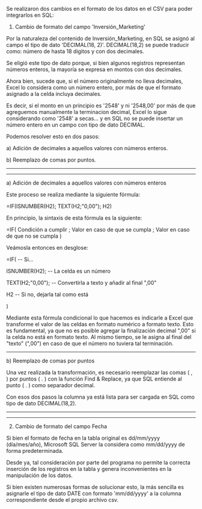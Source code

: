 Se realizaron dos cambios en el formato de los datos en el CSV para poder integrarlos en SQL:

1. Cambio de formato del campo 'Inversión_Marketing'

Por la naturaleza del contenido de Inversión_Marketing, en SQL se asignó al campo el tipo de dato 'DECIMAL(18, 2)'.
DECIMAL(18,2) se puede traducir como: número de hasta 18 digitos y con dos decimales.

Se eligió este tipo de dato porque, si bien algunos registros representan números enteros, la mayoría se expresa en montos con dos decimales.

Ahora bien, sucede que, si el número originalmente no lleva decimales, Excel lo considera como un número entero, por más de que el formato asignado a la celda incluya decimales. 

Es decir, si el monto en un principio es '2548' y ni '2548,00' por más de que agreguemos manualmente la terminacion decimal, Excel lo sigue considerando como '2548' a secas... y en SQL no se puede insertar un número entero en un campo con tipo de dato DECIMAL.

Podemos resolver esto en dos pasos:

a) Adición de decimales a aquellos valores con números enteros.

b) Reemplazo de comas por puntos.

---------------------------------------------------------------------------------------------------------
---------------------------------------------------------------------------------------------------------

a) Adición de decimales a aquellos valores con números enteros

Este proceso se realiza mediante la siguiente fórmula:

=IF(ISNUMBER(H2); TEXT(H2;"0,00"); H2)

En principio, la sintaxis de esta fórmula es la siguiente:

=IF( Condición a cumplir ; Valor en caso de que se cumpla ; Valor en caso de que no se cumpla )

Veámosla entonces en desglose:

 =IF(                 -- Si...

ISNUMBER(H2);         -- La celda es un número

TEXT(H2;"0,00");      -- Convertirla a texto y añadir al final ",00"

H2                    -- Si no, dejarla tal como está

)

Mediante esta fórmula condicional lo que hacemos es indicarle a Excel que transforme el valor de las celdas en formato numérico a formato texto.
Esto es fundamental, ya que no es posible agregar la finalización decimal ",00" si la celda no está en formato texto.
Al mismo tiempo, se le asigna al final del "texto" (",00") en caso de que el número no tuviera tal terminación.

-------------

b) Reemplazo de comas por puntos

Una vez realizada la transformación, es necesario reemplazar las comas ( , ) por puntos ( . ) con la función Find & Replace, ya que SQL entiende al punto ( . ) como separador decimal.

Con esos dos pasos la columna ya está lista para ser cargada en SQL como tipo de dato DECIMAL(18,2).

---------------------------------------------------------------------------------------------------------
---------------------------------------------------------------------------------------------------------

2. Cambio de formato del campo Fecha

Si bien el formato de fecha en la tabla original es dd/mm/yyyy (día/mes/año), Microsoft SQL Server la considera como mm/dd/yyyy de forma predeterminada.

Desde ya, tal consideración por parte del programa no permite la correcta inserción de los registros en la tabla y genera inconvenientes en la manipulación de los datos.

Si bien existen numerosas formas de solucionar esto, la más sencilla es asignarle el tipo de dato DATE con formato 'mm/dd/yyyy' a la columna correspondiente desde el propio archivo csv.



